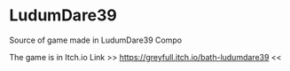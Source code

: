 # LudumDare39
Source of game made in LudumDare39 Compo

The game is in Itch.io 
Link >> https://greyfull.itch.io/bath-ludumdare39 <<

